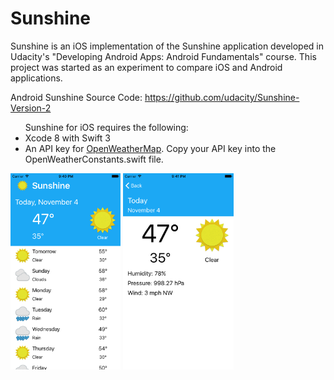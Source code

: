 # Sunshine
Sunshine is an iOS implementation of the Sunshine application developed in Udacity's "Developing Android Apps: Android Fundamentals" course. This project was started as an experiment to compare iOS and Android applications.

Android Sunshine Source Code: https://github.com/udacity/Sunshine-Version-2


<ul>
<lh>Sunshine for iOS requires the following:</lh>
<li>Xcode 8 with Swift 3</li>
<li>An API key for <a href="https://openweathermap.org/api">OpenWeatherMap</a>. Copy your API key into the OpenWeatherConstants.swift file.</li>
</ul>

<img src="./Screenshots/Sunshine_ForecastController.png" width=35%>
<img src="./Screenshots/Sunshine_ForecastDetailController.png" width=35%>

